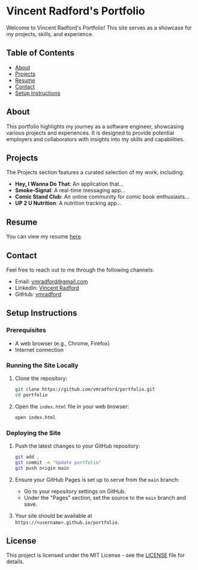 # Vincent Radford's Portfolio

Welcome to Vincent Radford's Portfolio! This site serves as a showcase for my projects, skills, and experience.

## Table of Contents

- [About](#about)
- [Projects](#projects)
- [Resume](#resume)
- [Contact](#contact)
- [Setup Instructions](#setup-instructions)

## About

This portfolio highlights my journey as a software engineer, showcasing various projects and experiences. It is designed to provide potential employers and collaborators with insights into my skills and capabilities.

## Projects

The Projects section features a curated selection of my work, including:

- **Hey, I Wanna Do That**: An application that...
- **Smoke-Signal**: A real-time messaging app...
- **Comic Stand Club**: An online community for comic book enthusiasts...
- **UP 2 U Nutrition**: A nutrition tracking app...

## Resume

You can view my resume [here](path/to/Resume_Vincent_Radford.pdf).

## Contact

Feel free to reach out to me through the following channels:

- Email: [vmradford@gmail.com](mailto:vmradford@gmail.com)
- LinkedIn: [Vincent Radford](https://www.linkedin.com/in/vincent-radford)
- GitHub: [vmradford](https://github.com/vmradford)

## Setup Instructions

### Prerequisites

- A web browser (e.g., Chrome, Firefox)
- Internet connection

### Running the Site Locally

1. Clone the repository:

    ```bash
    git clone https://github.com/vmradford/portfolio.git
    cd portfolio
    ```

2. Open the `index.html` file in your web browser:

    ```bash
    open index.html
    ```

### Deploying the Site

1. Push the latest changes to your GitHub repository:

    ```bash
    git add .
    git commit -m "Update portfolio"
    git push origin main
    ```

2. Ensure your GitHub Pages is set up to serve from the `main` branch:

    - Go to your repository settings on GitHub.
    - Under the "Pages" section, set the source to the `main` branch and save.

3. Your site should be available at `https://<username>.github.io/portfolio`.

## License

This project is licensed under the MIT License - see the [LICENSE](LICENSE) file for details.

